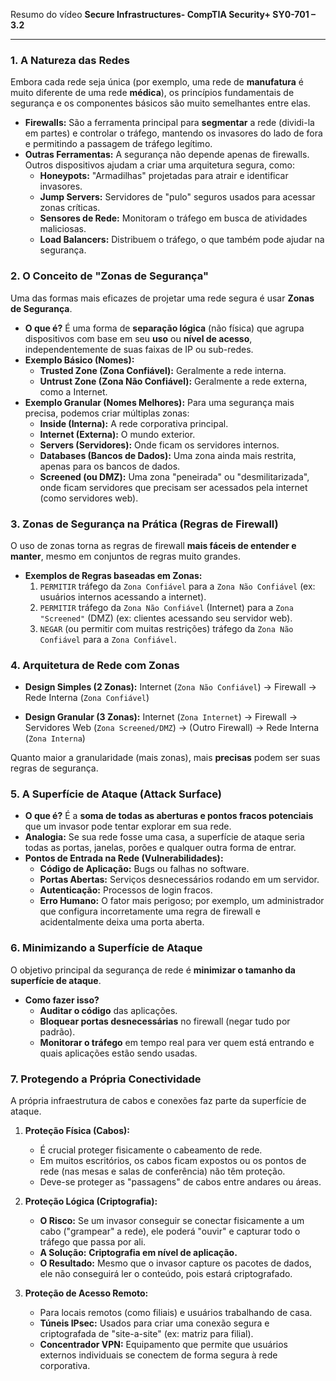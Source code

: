 Resumo do vídeo **Secure Infrastructures- CompTIA Security+ SY0-701 – 3.2**

---

### 1. A Natureza das Redes

Embora cada rede seja única (por exemplo, uma rede de **manufatura** é muito diferente de uma rede **médica**), os princípios fundamentais de segurança e os componentes básicos são muito semelhantes entre elas.

* **Firewalls:** São a ferramenta principal para **segmentar** a rede (dividi-la em partes) e controlar o tráfego, mantendo os invasores do lado de fora e permitindo a passagem de tráfego legítimo.
* **Outras Ferramentas:** A segurança não depende apenas de firewalls. Outros dispositivos ajudam a criar uma arquitetura segura, como:
    * **Honeypots:** "Armadilhas" projetadas para atrair e identificar invasores.
    * **Jump Servers:** Servidores de "pulo" seguros usados para acessar zonas críticas.
    * **Sensores de Rede:** Monitoram o tráfego em busca de atividades maliciosas.
    * **Load Balancers:** Distribuem o tráfego, o que também pode ajudar na segurança.

### 2. O Conceito de "Zonas de Segurança"

Uma das formas mais eficazes de projetar uma rede segura é usar **Zonas de Segurança**.

* **O que é?** É uma forma de **separação lógica** (não física) que agrupa dispositivos com base em seu **uso** ou **nível de acesso**, independentemente de suas faixas de IP ou sub-redes.
* **Exemplo Básico (Nomes):**
    * **Trusted Zone (Zona Confiável):** Geralmente a rede interna.
    * **Untrust Zone (Zona Não Confiável):** Geralmente a rede externa, como a Internet.
* **Exemplo Granular (Nomes Melhores):**
    Para uma segurança mais precisa, podemos criar múltiplas zonas:
    * **Inside (Interna):** A rede corporativa principal.
    * **Internet (Externa):** O mundo exterior.
    * **Servers (Servidores):** Onde ficam os servidores internos.
    * **Databases (Bancos de Dados):** Uma zona ainda mais restrita, apenas para os bancos de dados.
    * **Screened (ou DMZ):** Uma zona "peneirada" ou "desmilitarizada", onde ficam servidores que precisam ser acessados pela internet (como servidores web).

### 3. Zonas de Segurança na Prática (Regras de Firewall)

O uso de zonas torna as regras de firewall **mais fáceis de entender e manter**, mesmo em conjuntos de regras muito grandes.

* **Exemplos de Regras baseadas em Zonas:**
    1.  `PERMITIR` tráfego da `Zona Confiável` para a `Zona Não Confiável` (ex: usuários internos acessando a internet).
    2.  `PERMITIR` tráfego da `Zona Não Confiável` (Internet) para a `Zona "Screened"` (DMZ) (ex: clientes acessando seu servidor web).
    3.  `NEGAR` (ou permitir com muitas restrições) tráfego da `Zona Não Confiável` para a `Zona Confiável`.

### 4. Arquitetura de Rede com Zonas

* **Design Simples (2 Zonas):**
    Internet (`Zona Não Confiável`) $\rightarrow$ Firewall $\rightarrow$ Rede Interna (`Zona Confiável`)

* **Design Granular (3 Zonas):**
    Internet (`Zona Internet`) $\rightarrow$ Firewall $\rightarrow$ Servidores Web (`Zona Screened/DMZ`) $\rightarrow$ (Outro Firewall) $\rightarrow$ Rede Interna (`Zona Interna`)

Quanto maior a granularidade (mais zonas), mais **precisas** podem ser suas regras de segurança.

### 5. A Superfície de Ataque (Attack Surface)

* **O que é?** É a **soma de todas as aberturas e pontos fracos potenciais** que um invasor pode tentar explorar em sua rede.
* **Analogia:** Se sua rede fosse uma casa, a superfície de ataque seria todas as portas, janelas, porões e qualquer outra forma de entrar.
* **Pontos de Entrada na Rede (Vulnerabilidades):**
    * **Código de Aplicação:** Bugs ou falhas no software.
    * **Portas Abertas:** Serviços desnecessários rodando em um servidor.
    * **Autenticação:** Processos de login fracos.
    * **Erro Humano:** O fator mais perigoso; por exemplo, um administrador que configura incorretamente uma regra de firewall e acidentalmente deixa uma porta aberta.

### 6. Minimizando a Superfície de Ataque

O objetivo principal da segurança de rede é **minimizar o tamanho da superfície de ataque**.

* **Como fazer isso?**
    * **Auditar o código** das aplicações.
    * **Bloquear portas desnecessárias** no firewall (negar tudo por padrão).
    * **Monitorar o tráfego** em tempo real para ver quem está entrando e quais aplicações estão sendo usadas.

### 7. Protegendo a Própria Conectividade

A própria infraestrutura de cabos e conexões faz parte da superfície de ataque.

1.  **Proteção Física (Cabos):**
    * É crucial proteger fisicamente o cabeamento de rede.
    * Em muitos escritórios, os cabos ficam expostos ou os pontos de rede (nas mesas e salas de conferência) não têm proteção.
    * Deve-se proteger as "passagens" de cabos entre andares ou áreas.

2.  **Proteção Lógica (Criptografia):**
    * **O Risco:** Se um invasor conseguir se conectar fisicamente a um cabo ("grampear" a rede), ele poderá "ouvir" e capturar todo o tráfego que passa por ali.
    * **A Solução:** **Criptografia em nível de aplicação.**
    * **O Resultado:** Mesmo que o invasor capture os pacotes de dados, ele não conseguirá ler o conteúdo, pois estará criptografado.

3.  **Proteção de Acesso Remoto:**
    * Para locais remotos (como filiais) e usuários trabalhando de casa.
    * **Túneis IPsec:** Usados para criar uma conexão segura e criptografada de "site-a-site" (ex: matriz para filial).
    * **Concentrador VPN:** Equipamento que permite que usuários externos individuais se conectem de forma segura à rede corporativa.